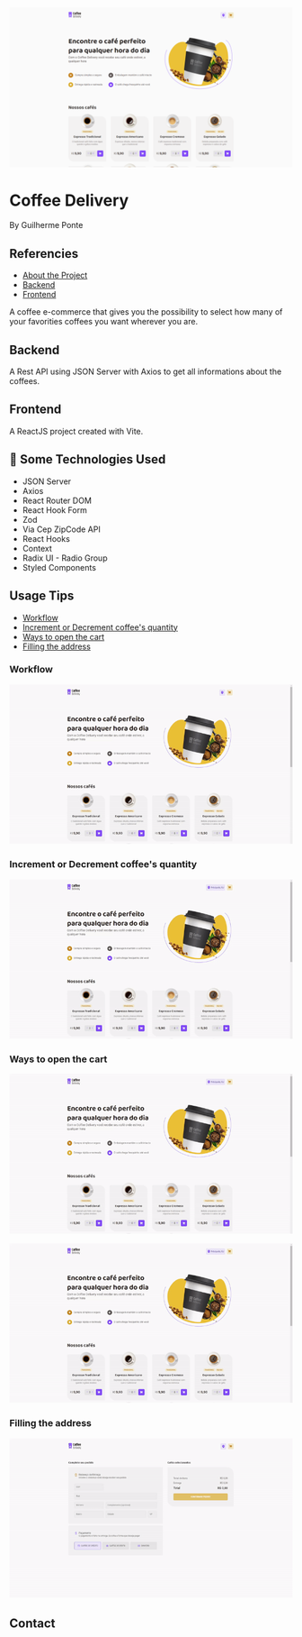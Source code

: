 
![App Screenshot](https://raw.githubusercontent.com/gponte7/coffee-delivery/master/assets/homeScreen.PNG)
# Coffee Delivery

By Guilherme Ponte




## Referencies

 - [About the Project](https://awesomeopensource.com/project/elangosundar/awesome-README-templates)
 - [Backend](https://github.com/matiassingers/awesome-readme)
 - [Frontend](https://bulldogjob.com/news/449-how-to-write-a-good-readme-for-your-github-project)


A coffee e-commerce that gives you the possibility to select how many of your favorities coffees you want wherever you are.
## Backend

A Rest API using JSON Server with Axios to get all informations about the coffees.
## Frontend

A ReactJS project created with Vite.
## 🚀 Some Technologies Used

- JSON Server
- Axios
- React Router DOM
- React Hook Form
- Zod
- Via Cep ZipCode API
- React Hooks
- Context
- Radix UI - Radio Group
- Styled Components
## Usage Tips

- [Workflow](#workflow)
- [Increment or Decrement coffee's quantity](https://github.com/gponte7/coffee-delivery#quantity)
- [Ways to open the cart](https://github.com/gponte7/coffee-delivery#openCart)
- [Filling the address](https://github.com/gponte7/coffee-delivery#address)
### Workflow

![Workflow](https://raw.githubusercontent.com/gponte7/coffee-delivery/master/assets/siteWorkflow.gif)
### Increment or Decrement coffee's quantity

![App Screenshot](https://raw.githubusercontent.com/gponte7/coffee-delivery/master/assets/addingAndRemovingFromCart.gif)
### Ways to open the cart

![App Screenshot](https://raw.githubusercontent.com/gponte7/coffee-delivery/master/assets/addingAndShowingCart1.gif)

![App Screenshot](https://raw.githubusercontent.com/gponte7/coffee-delivery/master/assets/addingAndShowingCart2.gif)
### Filling the address

![App Screenshot](https://raw.githubusercontent.com/gponte7/coffee-delivery/master/assets/addressFill.gif)
## Contact
